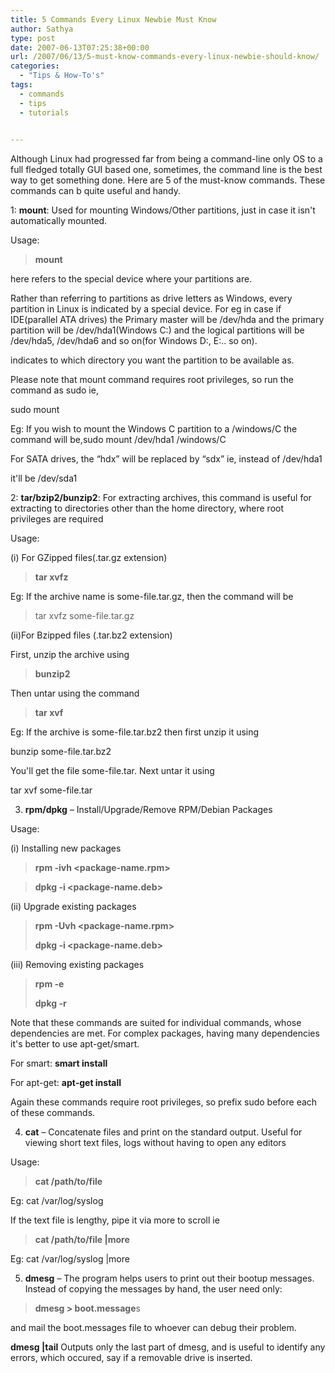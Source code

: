 ```yaml
---
title: 5 Commands Every Linux Newbie Must Know
author: Sathya
type: post
date: 2007-06-13T07:25:38+00:00
url: /2007/06/13/5-must-know-commands-every-linux-newbie-should-know/
categories:
  - "Tips & How-To's"
tags:
  - commands
  - tips
  - tutorials
 

---
```

Although Linux had progressed far from being a command-line only OS to a full fledged totally GUI based one, sometimes, the command line is the best way to get something done. Here are 5 of the must-know commands. These commands can b quite useful and handy.

1: **mount**: Used for mounting Windows/Other partitions, just in case it isn't automatically mounted.

Usage:

> **mount <device> <mount-point>**

here <device> refers to the special device where your partitions are.
  
Rather than referring to partitions as drive letters as Windows, every partition in Linux is indicated by a special device. For eg in case if IDE(parallel ATA drives) the Primary master will be /dev/hda and the primary partition will be /dev/hda1(Windows C:) and the logical partitions will be /dev/hda5, /dev/hda6 and so on(for Windows D:, E:.. so on).

<mount-point> indicates to which directory you want the partition to be available as.

Please note that mount command requires root privileges, so run the command as sudo ie,
  
sudo mount <device> <mount-point>

Eg: If you wish to mount the Windows C partition to a /windows/C the command will be,sudo mount /dev/hda1 /windows/C

For SATA drives, the &#8220;hdx&#8221; will be replaced by &#8220;sdx&#8221; ie, instead of /dev/hda1

it'll be /dev/sda1

2: **tar/bzip2/bunzip2**: For extracting archives, this command is useful for extracting to directories other than the home directory, where root privileges are required

Usage:
  
(i) For GZipped files(.tar.gz extension)

>  **tar xvfz <archive-name>**

Eg: If the archive name is some-file.tar.gz, then the command will be

> tar xvfz some-file.tar.gz

(ii)For Bzipped files (.tar.bz2 extension)

First, unzip the archive using

> **bunzip2 <archive-name>**

Then untar using the command

>  **tar xvf <archive-name>** 

Eg: If the archive is some-file.tar.bz2 then first unzip it using

bunzip some-file.tar.bz2

You'll get the file some-file.tar. Next untar it using

tar xvf some-file.tar

3. **rpm/dpkg** &#8211; Install/Upgrade/Remove RPM/Debian Packages

Usage:

(i) Installing new packages

>  **rpm -ivh <package-name.rpm>**

>  **dpkg -i <package-name.deb>**

(ii) Upgrade existing packages

>  **rpm -Uvh <package-name.rpm>**
> 
>  **dpkg -i <package-name.deb>**

(iii) Removing existing packages

> **rpm -e <package-name>**
> 
>  **dpkg -r <package-name>** 

Note that these commands are suited for individual commands, whose dependencies are met. For complex packages, having many dependencies it's better to use apt-get/smart.

For smart: **smart install <package-name>**

For apt-get: **apt-get install <package-name>**

Again these commands require root privileges, so prefix sudo before each of these commands.

4. **cat** &#8211; Concatenate files and print on the standard output. Useful for viewing short text files, logs without having to open any editors

Usage:

> **cat /path/to/file**

Eg: cat /var/log/syslog

If the text file is lengthy, pipe it via more to scroll ie

> **cat /path/to/file |more**

Eg: cat /var/log/syslog |more

5. **dmesg** &#8211; The program helps users to print out their bootup messages. Instead of copying the messages by hand, the user need only:

>  **dmesg > boot.message**s

and mail the boot.messages file to whoever can debug their problem.

**dmesg |tail** Outputs only the last part of dmesg, and is useful to identify any errors, which occured, say if a removable drive is inserted.
